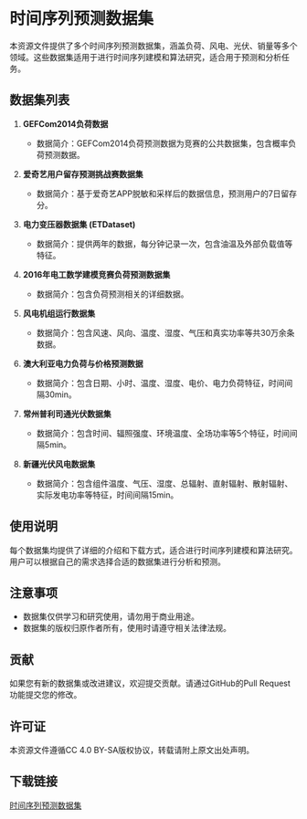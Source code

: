 # 时间序列预测数据集

本资源文件提供了多个时间序列预测数据集，涵盖负荷、风电、光伏、销量等多个领域。这些数据集适用于进行时间序列建模和算法研究，适合用于预测和分析任务。

## 数据集列表

1. **GEFCom2014负荷数据**
   - 数据简介：GEFCom2014负荷预测数据为竞赛的公共数据集，包含概率负荷预测数据。

2. **爱奇艺用户留存预测挑战赛数据集**
   - 数据简介：基于爱奇艺APP脱敏和采样后的数据信息，预测用户的7日留存分。

3. **电力变压器数据集 (ETDataset)**
   - 数据简介：提供两年的数据，每分钟记录一次，包含油温及外部负载值等特征。

4. **2016年电工数学建模竞赛负荷预测数据集**
   - 数据简介：包含负荷预测相关的详细数据。

5. **风电机组运行数据集**
   - 数据简介：包含风速、风向、温度、湿度、气压和真实功率等共30万余条数据。

6. **澳大利亚电力负荷与价格预测数据**
   - 数据简介：包含日期、小时、温度、湿度、电价、电力负荷特征，时间间隔30min。

7. **常州普利司通光伏数据集**
   - 数据简介：包含时间、辐照强度、环境温度、全场功率等5个特征，时间间隔5min。

8. **新疆光伏风电数据集**
   - 数据简介：包含组件温度、气压、湿度、总辐射、直射辐射、散射辐射、实际发电功率等特征，时间间隔15min。

## 使用说明

每个数据集均提供了详细的介绍和下载方式，适合进行时间序列建模和算法研究。用户可以根据自己的需求选择合适的数据集进行分析和预测。

## 注意事项

- 数据集仅供学习和研究使用，请勿用于商业用途。
- 数据集的版权归原作者所有，使用时请遵守相关法律法规。

## 贡献

如果您有新的数据集或改进建议，欢迎提交贡献。请通过GitHub的Pull Request功能提交您的修改。

## 许可证

本资源文件遵循CC 4.0 BY-SA版权协议，转载请附上原文出处声明。

## 下载链接

[时间序列预测数据集](https://pan.quark.cn/s/489792d4abfe)